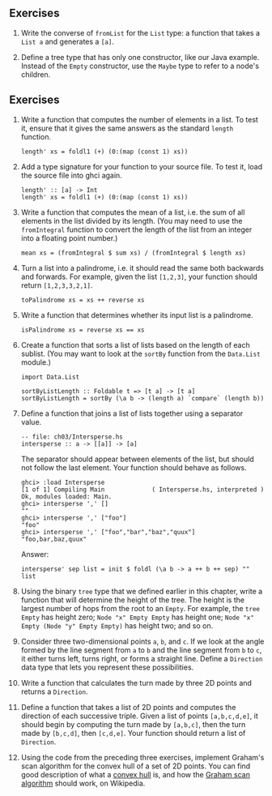 
## Exercises
1. Write the converse of `fromList` for the `List` type: a function that takes a `List a` and generates a `[a]`.

2. Define a tree type that has only one constructor, like our Java example.
   Instead of the `Empty` constructor, use the `Maybe` type to refer to a node's children.


## Exercises

1. Write a function that computes the number of elements in a list.
   To test it, ensure that it gives the same answers as the standard `length` function.
   ```
   length' xs = foldl1 (+) (0:(map (const 1) xs))
   ```

2. Add a type signature for your function to your source file.
   To test it, load the source file into ghci again.
   ```
   length' :: [a] -> Int
   length' xs = foldl1 (+) (0:(map (const 1) xs))
   ```

3. Write a function that computes the mean of a list, i.e. the sum of all elements in the list divided by its length.
   (You may need to use the `fromIntegral` function to convert the length of the list from an integer into a floating point number.)
   ```
   mean xs = (fromIntegral $ sum xs) / (fromIntegral $ length xs)
   ```

4. Turn a list into a palindrome, i.e. it should read the same both backwards and forwards.
   For example, given the list `[1,2,3]`, your function should return `[1,2,3,3,2,1]`.
   ```
   toPalindrome xs = xs ++ reverse xs
   ```

5. Write a function that determines whether its input list is a palindrome.
   ```
   isPalindrome xs = reverse xs == xs
   ```

6. Create a function that sorts a list of lists based on the length of each sublist.
   (You may want to look at the `sortBy` function from the `Data.List` module.)
   ```
   import Data.List

   sortByListLength :: Foldable t => [t a] -> [t a]
   sortByListLength = sortBy (\a b -> (length a) `compare` (length b))
   ```

7. Define a function that joins a list of lists together using a separator value.
   ```
   -- file: ch03/Intersperse.hs
   intersperse :: a -> [[a]] -> [a]
   ```

   The separator should appear between elements of the list, but should not follow the last element.
   Your function should behave as follows.

   ```
   ghci> :load Intersperse
   [1 of 1] Compiling Main             ( Intersperse.hs, interpreted )
   Ok, modules loaded: Main.
   ghci> intersperse ',' []
   ""
   ghci> intersperse ',' ["foo"]
   "foo"
   ghci> intersperse ',' ["foo","bar","baz","quux"]
   "foo,bar,baz,quux"
   ```

   Answer:
   ```
   intersperse' sep list = init $ foldl (\a b -> a ++ b ++ sep) "" list
   ```

8. Using the binary `tree` type that we defined earlier in this chapter, write a function that will determine the height of the tree.
   The height is the largest number of hops from the root to an `Empty`.
   For example, the `tree Empty` has height zero; `Node "x" Empty Empty` has height one; `Node "x" Empty (Node "y" Empty Empty)` has height two; and so on.

9. Consider three two-dimensional points `a`, `b`, and `c`.
   If we look at the angle formed by the line segment from `a` to `b` and the line segment from `b` to `c`, it either turns left, turns right, or forms a straight line.
   Define a `Direction` data type that lets you represent these possibilities.

10. Write a function that calculates the turn made by three 2D points and returns a `Direction`.

11. Define a function that takes a list of 2D points and computes the direction of each successive triple.
    Given a list of points `[a,b,c,d,e]`, it should begin by computing the turn made by `[a,b,c]`, then the turn made by `[b,c,d]`, then `[c,d,e]`.
    Your function should return a list of `Direction`.

12. Using the code from the preceding three exercises, implement Graham's scan algorithm for the convex hull of a set of 2D points.
    You can find good description of what a [convex hull](http://en.wikipedia.org/wiki/Convex_hull) is, and how the [Graham scan algorithm](http://en.wikipedia.org/wiki/Graham_scan) should work, on Wikipedia.

